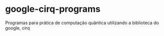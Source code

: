 # google-cirq-programs
Programas para prática de computação quântica utilizando a biblioteca do google, cirq
